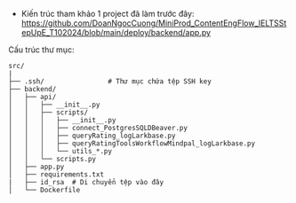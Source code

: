 - Kiến trúc tham khảo 1 project đã làm trước đây: 
https://github.com/DoanNgocCuong/MiniProd_ContentEngFlow_IELTSStepUpE_T102024/blob/main/deploy/backend/app.py

Cấu trúc thư mục: 
```
src/
|
├── .ssh/                # Thư mục chứa tệp SSH key
├── backend/
│   ├── api/
│   │   ├── __init__.py
│   │   ├── scripts/
│   │   │   ├── __init__.py
│   │   │   ├── connect_PostgresSQLDBeaver.py
│   │   │   ├── queryRating_logLarkbase.py
│   │   │   ├── queryRatingToolsWorkflowMindpal_logLarkbase.py
│   │   │   └── utils_*.py
│   │   └── scripts.py
│   ├── app.py
│   ├── requirements.txt
|   ├── id_rsa  # Di chuyển tệp vào đây
│   └── Dockerfile
```
